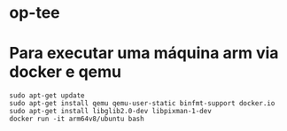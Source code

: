 # op-tee

# Para executar uma máquina arm via docker e qemu

	sudo apt-get update
 	sudo apt-get install qemu qemu-user-static binfmt-support docker.io
  	sudo apt-get install libglib2.0-dev libpixman-1-dev
  	docker run -it arm64v8/ubuntu bash
  

